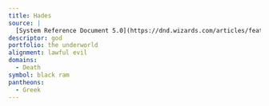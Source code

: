 ```yaml
---
title: Hades
source: |
  [System Reference Document 5.0](https://dnd.wizards.com/articles/features/systems-reference-document-srd)
descriptor: god
portfolio: the underworld
alignment: lawful evil
domains:
  - Death
symbol: black ram
pantheons:
  - Greek
---
```

